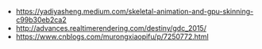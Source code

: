 * https://yadiyasheng.medium.com/skeletal-animation-and-gpu-skinning-c99b30eb2ca2
* http://advances.realtimerendering.com/destiny/gdc_2015/
* https://www.cnblogs.com/murongxiaopifu/p/7250772.html